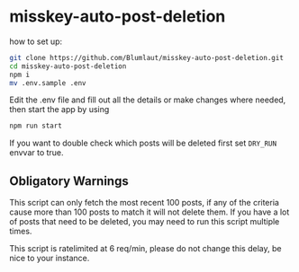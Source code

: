 # misskey-auto-post-deletion

how to set up:
```bash
git clone https://github.com/Blumlaut/misskey-auto-post-deletion.git
cd misskey-auto-post-deletion
npm i
mv .env.sample .env
```

Edit the .env file and fill out all the details or make changes where needed, then start the app by using
```bash
npm run start
```

If you want to double check which posts will be deleted first set `DRY_RUN` envvar to true.


## Obligatory Warnings

This script can only fetch the most recent 100 posts, if any of the criteria cause more than 100 posts to match it will not delete them. If you have a lot of posts that need to be deleted, you may need to run this script multiple times.

This script is ratelimited at 6 req/min, please do not change this delay, be nice to your instance. 

